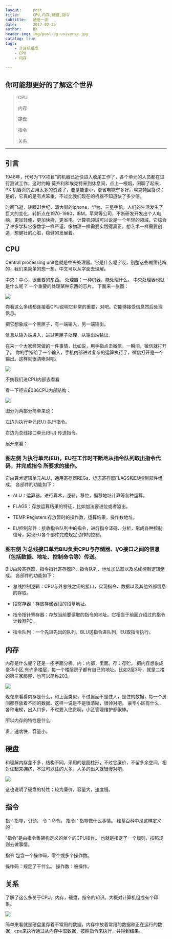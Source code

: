 ```yaml
---
layout:     post
title:      CPU,内存,硬盘,指令
subtitle:   通俗一波
date:       2017-02-25
author:     BX
header-img: img/post-bg-universe.jpg
catalog: true
tags:
    - 计算机组成
    - CPU
    - 内存
    
---
```



##  你可能想更好的了解这个世界

> CPU
> 
> 内存
> 
> 硬盘
> 
> 指令
> 
> 关系

----------

## 引言

 1946年，代号为“PX项目”的机器已近快进入收尾工作了，各个单元的人员都在进行测试工作，这时约翰·莫齐利和埃克特来到休息间，点上一根烟，闲聊了起来，PX 机器真的占用太多的资源了，要是能更小，更省电能有多好。埃克特回答说：是的，它真的是有点笨重，不过比我们现在的机器不知道快了多少倍。
    
 时间飞逝，转眼21世纪，满大街的iphone，华为，三星手机，人们的生活发生了巨大的变化，转折点在1970-1980，IBM，苹果等公司，不断研发开发出个人电脑，更加轻便，更加快捷，更省电。计算机领域可以说是一个年轻的领域，它综合了许多学科它像数学一样严谨，像物理一样需要实践得真正，想艺术一样需要创造，想健壮的心脏，稳健的发展着。

## CPU

 Central processing unit也就是中央处理器。它是什么呢？哎，别整这些糊里花哨的，我们来简单的想一想，中文可以从字面去理解。
 
 中央：中心，很重要的东西。
 处理器：一种机器，能处理什么。
 中央处理器也就是什么呢？ 一个重要的处理某种东西的芯片。
 下面来一张图：

![](/img/cpu.jpg)
 
 你看这么多线都连接着CPU说明它非常的重要，对吧。它能够接受信息然后处理信息。

 把它想象成一个黑匣子，有一端输入，另一端输出。
 

 信息从输入端进入，进过黑匣子处理，从输出端输出。
 

 在来一个大家经常做的一件事情，比如说，用手指点击微信，一瞬间，微信就打开了。 你的手指给了一个输入，手机内部进过复杂的运算执行了，微信打开是一个输出。这样就很清晰对吧。
 
![](/img/blackbox.jpg)

 不妨我们进CPU内部去看看

 看一下经典8086CPU内部结构：
 
![](/img/8086.jpg)

 图分为两部分简单来说：
  
   左边为执行单元(EU) 执行指令。
   
   右边为总线接口单元(BIU) 传送指令。
 
 展开来看：


###  图左侧 为执行单元(EU)，EU在工作时不断地从指令队列取出指令代码，并完成指令 所要求的操作。
 
 它由算术逻辑单元ALU、通用寄存器REGs、标志寄存器FLAGS和EU控制部件组成。 各部件的功能如下：
 
 - ALU：运算器，进行算术，逻辑，移位，偏移地址计算等各种运算。
 
-  FLAGS：存放运算结果的特征，比如加法要进位或者溢出。
 
-  TEMP.Registers:存放暂时的操作数，运算结果，操作数地址。
  
-  EU控制部件：接收指令队列中的指令，进行指令译码、分析，形成各种控制信号，实现EU各个部件完成规定动作的控制。

###  图右侧 为总线接口单元BIU负责CPU与存储器、I/O接口之间的信息 （包括数据、地址、控制命令等）传送。 

 BIU由段寄存器、指令指针寄存器IP、指令队列、地址加法器以及总线控制逻辑组成。 各部件的功能如下：
    
 - 总线控制逻辑：CPU与外总线之间的接口，实现指令、数据以及其他外部信息的存取。
     
-  段寄存器：存放存储器段的段基地址。
     
-  指令指针寄存器：存放当前要读取的指令的地址。它相当于前面介绍过的指令计数器PC。
     
-  指令队列：一个先进先出的队列，BLU送指令进队列，EU取指令执行。


## 内存
  
  内存是什么呢？还是一招字面分析。内：内部，里面。存：存贮。
  把内存想象成豪华小区,有许多楼层，每一个楼层房子都有自己的地址。比如2层3号，就是二楼的第三家房屋，也可以简称203。

![](/img/building.jpg)

  现在来看看内存是什么，和上面类似，不过里面不是住人，是住的数据，每一个房间都存放着不同的数据。这样一说是不是很清晰，很帅对吧。
  豪华小区有什么，各种电梯，出入口多，不过要入住贵啊，小区管理维护都很棒。
  
  所以内存的特性是什么:
    
  贵，速度快，容量小。

## 硬盘
  
  和理解内存差不多，结构不同，采用的是圆柱形，不过它廉价，不留多余空间，相对住起来拥挤，不过可以住的人多，人多的出入就很慢对吧。

![](/img/building2.jpg)

  这也说明了硬盘的特性：较为廉价，容量大，速度慢。

## 指令

  指：指导，引领。 令：命令。
  指令：指导做什么事情。
  维基百科中是这样定义的：

  “指令”是由指令集架构定义的单个的CPU操作。
  也就是指定了一个规则，按照规则去做事情。
  
  指令 包含一个操作码，零个或多个操作数。
  
  操作码：规定了干什么。
  操作数：被操作。

## 关系
  
  了解了这么多关于CPU，内存，硬盘，指令的知识。大概对计算机组成有个印象。

![](/img/relation.jpg)

  简单来看就是硬盘里存着不常用的数据，内存中放着常用的数据和正在运行的数据，cpu来执行通过从内存中取数据，按照指令来执行，并得到结果。

  
 
 
